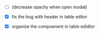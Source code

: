 - [ ] (decrease opacity when open modal)
- [x] fix the bug with header in table editor
- [x] organize the compoenent in table edidtor

